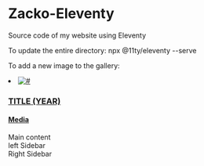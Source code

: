 # Zacko-Eleventy
 Source code of my website using Eleventy

To update the entire directory:
npx @11ty/eleventy --serve

To add a new image to the gallery:
    <li class="filter paintings"><a href="#" data-fancybox="images"><img src="#" alt="#">
      <div class="caption">
        <h3>TITLE (YEAR)</h3> <h4>Media</h4> <!-- <h3> = "Title" | <h4> = "Media used" -->
        <!-- Description -->
        <p></p>
      </div></a>
    </li>

<!-- What each container means via its letter: -->
  <div class="M">Main content</div>
  <div class="L">left Sidebar</div>
  <div class="R">Right Sidebar</div>
